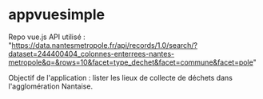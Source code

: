 # appvuesimple
Repo vue.js
API utilisé : "https://data.nantesmetropole.fr/api/records/1.0/search/?dataset=244400404_colonnes-enterrees-nantes-metropole&q=&rows=10&facet=type_dechet&facet=commune&facet=pole"

Objectif de l'application : lister les lieux de collecte de déchets dans l'agglomération Nantaise.
			